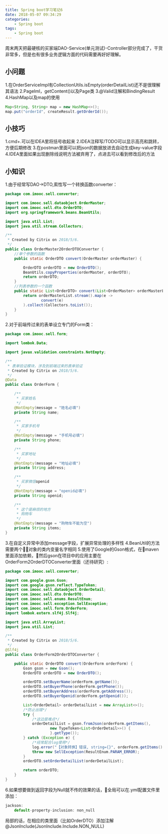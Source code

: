 ```yaml
---
title: Spring boot学习笔记6
date: 2018-05-07 09:34:29
categories: 
    - Spring boot
tags:
    - Spring boot
---
```

周末两天把最硬核的买家端DAO-Service(单元测试)-Controller部分完成了，干货非常多，但是也有很多业务逻辑方面的代码需要再好好理解。
## 小问题
1.在OrderServiceImpl有CollectionUtils.isEmpty(orderDetailList)还不是很理解其语法
2.PageIml，getContent()以及Page类
3.@Valid注解和BindingResult
4.HashMap以及map的使用
```java
Map<String, String> map = new HashMap<>();
map.put("orderId", createResult.getOrderId());
```
## 小技巧
1.cmd+.可以在IDEA里将括号收起来
2.IDEA注释写/TODO可以显示高亮和跳转，方便后期修改
3.在postman里面可以把json的数据放进去自动生成key-value字段
4.IDEA里面如果出现删除线说明方法被弃用了，点进去可以看到修改后的方法

## 小知识
1.由于经常写DAO->DTO,索性写一个转换函数converter：
```java
package com.imooc.sell.converter;

import com.imooc.sell.dataobject.OrderMaster;
import com.imooc.sell.dto.OrderDTO;
import org.springframework.beans.BeanUtils;

import java.util.List;
import java.util.stream.Collectors;

/**
 * Created by Citrix on 2018/5/6.
 */
public class OrderMaster2OrderDTOConverter {
    //单个参数的函数
    public static OrderDTO convert(OrderMaster orderMaster) {

        OrderDTO orderDTO = new OrderDTO();
        BeanUtils.copyProperties(orderMaster, orderDTO);
        return orderDTO;
    }
    //列表参数的一个函数
    public static List<OrderDTO> convert(List<OrderMaster> orderMasterList) {
        return orderMasterList.stream().map(e ->
                convert(e)
        ).collect(Collectors.toList());
    }
}
```
2.对于前端传过来的表单设立专门的Form类：
```java
package com.imooc.sell.form;

import lombok.Data;

import javax.validation.constraints.NotEmpty;

/**
 * 表单验证模块，涉及到前端过来的表单验证
 * Created by Citrix on 2018/5/6.
 */
@Data
public class OrderForm {

    /**
     * 买家姓名
     */
    @NotEmpty(message = "姓名必填")
    private String name;

    /**
     * 买家手机号
     */
    @NotEmpty(message = "手机号必填")
    private String phone;

    /**
     * 买家地址
     */
    @NotEmpty(message = "地址必填")
    private String address;

    /**
     * 买家微信openid
     */
    @NotEmpty(message = "openid必填")
    private String openid;

    /**
     * 这个是麻烦的地方
     * 购物车
     */
    @NotEmpty(message = "购物车不能为空")
    private String items;
}
```
3.在自定义异常中添加message字段，扩展异常处理的多样性
4.BeanUtil的方法需要两个对象的类内变量名字相同
5.使用了Google的Gson格式，在maven里面添加依赖，然后gson在项目中的应用主要在OrderForm2OrderDTOConverter里面（还待研究）:
```java
package com.imooc.sell.converter;

import com.google.gson.Gson;
import com.google.gson.reflect.TypeToken;
import com.imooc.sell.dataobject.OrderDetail;
import com.imooc.sell.dto.OrderDTO;
import com.imooc.sell.enums.ResultEnum;
import com.imooc.sell.exception.SellException;
import com.imooc.sell.form.OrderForm;
import lombok.extern.slf4j.Slf4j;

import java.util.ArrayList;
import java.util.List;

/**
 * Created by Citrix on 2018/5/6.
 */
@Slf4j
public class OrderForm2OrderDTOConverter {

    public static OrderDTO convert(OrderForm orderForm) {
        Gson gson = new Gson();
        OrderDTO orderDTO = new OrderDTO();

        orderDTO.setBuyerName(orderForm.getName());
        orderDTO.setBuyerPhone(orderForm.getPhone());
        orderDTO.setBuyerAddress(orderForm.getAddress());
        orderDTO.setBuyerOpenid(orderForm.getOpenid());

        List<OrderDetail> orderDetailList = new ArrayList<>();
        /*防止出错*/
        try {
            /*这边是难点*/
            orderDetailList = gson.fromJson(orderForm.getItems(),
                    new TypeToken<List<OrderDetail>>() {
                    }.getType());
        } catch (Exception e) {
            /*经常配合log使用*/
            log.error("【对象转换】错误, string={}", orderForm.getItems());
            throw new SellException(ResultEnum.PARAM_ERROR);
        }
        orderDTO.setOrderDetailList(orderDetailList);

        return orderDTO;
    }
}
```
6.如果想要做到返回字段为Null就不传的效果的话，全局可以在.yml配置文件里添加：
```js
jackson:
    default-property-inclusion: non_null
```
局部的话，在相应的类里面（比如OrderDTO）添加注解@JsonInclude(JsonInclude.Include.NON_NULL)
